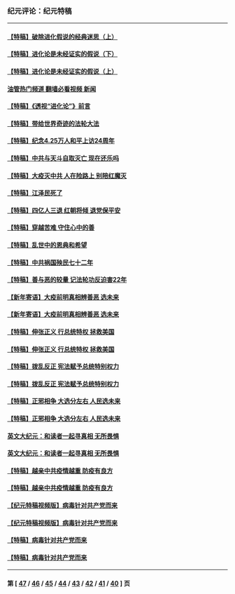 ### 纪元评论：纪元特稿
---
#### [【特稿】破除进化假说的经典迷思（上）](../../pages/nsc424/n14024749.md?07020330) 
#### [【特稿】进化论是未经证实的假说（下）](../../pages/nsc424/n14022170.md?07020330) 
#### [【特稿】进化论是未经证实的假说（上）](../../pages/nsc424/n14020737.md?07020330) 
#### [油管热门频道 翻墙必看视频 新闻](ok?07020330)
#### [【特稿】《透视“进化论”》前言](../../pages/nsc424/n14019941.md?07020330) 
#### [【特稿】带给世界奇迹的法轮大法](../../pages/nsc424/n13994132.md?07020330) 
#### [【特稿】纪念4.25万人和平上访24周年](../../pages/nsc424/n13980883.md?07020330) 
#### [【特稿】中共与天斗自取灭亡 现在还乐吗](../../pages/nsc424/n13897482.md?07020330) 
#### [【特稿】大疫灭中共 人在险路上 别陪红魔灭](../../pages/nsc424/n13890697.md?07020330) 
#### [【特稿】江泽民死了](../../pages/nsc424/n13876300.md?07020330) 
#### [【特稿】四亿人三退 红朝将倾 退党保平安](../../pages/nsc424/n13794378.md?07020330) 
#### [【特稿】穿越苦难 守住心中的善](../../pages/nsc424/n13784979.md?07020330) 
#### [【特稿】乱世中的恩典和希望](../../pages/nsc424/n13734687.md?07020330) 
#### [【特稿】中共祸国殃民七十二年](../../pages/nsc424/n13272607.md?07020330) 
#### [【特稿】善与恶的较量 记法轮功反迫害22年](../../pages/nsc424/n13086597.md?07020330) 
#### [【新年寄语】大疫前明真相辨善恶 选未来](../../pages/nsc424/n12660855.md?07020330) 
#### [【新年寄语】大疫前明真相辨善恶 选未来](../../pages/nsc424/n12660855.md?07020330) 
#### [【特稿】伸张正义 行总统特权 拯救美国](../../pages/nsc424/n12616806.md?07020330) 
#### [【特稿】伸张正义 行总统特权 拯救美国](../../pages/nsc424/n12616806.md?07020330) 
#### [【特稿】拨乱反正 宪法赋予总统特别权力](../../pages/nsc424/n12598306.md?07020330) 
#### [【特稿】拨乱反正 宪法赋予总统特别权力](../../pages/nsc424/n12598306.md?07020330) 
#### [【特稿】正邪相争 大选分左右 人民选未来](../../pages/nsc424/n12545208.md?07020330) 
#### [【特稿】正邪相争 大选分左右 人民选未来](../../pages/nsc424/n12545208.md?07020330) 
#### [英文大纪元：和读者一起寻真相 无所畏惧](../../pages/nsc424/n12542027.md?07020330) 
#### [英文大纪元：和读者一起寻真相 无所畏惧](../../pages/nsc424/n12542027.md?07020330) 
#### [【特稿】越亲中共疫情越重 防疫有良方](../../pages/nsc424/n12042989.md?07020330) 
#### [【特稿】越亲中共疫情越重 防疫有良方](../../pages/nsc424/n12042989.md?07020330) 
#### [【纪元特稿视频版】病毒针对共产党而来](../../pages/nsc424/n11977328.md?07020330) 
#### [【纪元特稿视频版】病毒针对共产党而来](../../pages/nsc424/n11977328.md?07020330) 
#### [【特稿】病毒针对共产党而来](../../pages/nsc424/n11928818.md?07020330) 
#### [【特稿】病毒针对共产党而来](../../pages/nsc424/n11928818.md?07020330) 

---
#### 第 [ [47](./47.md?07020330) / [46](./46.md?07020330) / [45](./45.md?07020330) / [44](./44.md?07020330) / [43](./43.md?07020330) / [42](./42.md?07020330) / [41](./41.md?07020330) / [40](./40.md?07020330) ] 页
